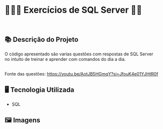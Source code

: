# 🎲👨‍💻 Exercícios de SQL Server 🏦🎲
<br>

## 📚 Descrição do Projeto
O código apresentado são varias questões com respostas de SQL Server no intuito de treinar e aprender com comandos do dia a dia.

<br>Fonte das questões: https://youtu.be/AotJB5HGmqY?si=JfouK4e01YJHtR0f


## 🖥️ Tecnologia Utilizada
- SQL

## 🖼️ Imagens
